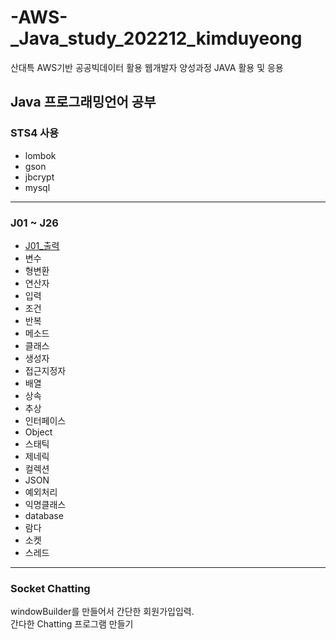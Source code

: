 # -AWS-_Java_study_202212_kimduyeong
산대특 AWS기반 공공빅데이터 활용 웹개발자 양성과정 JAVA 활용 및 응용

## Java 프로그래밍언어 공부
### STS4 사용
* lombok
* gson
* jbcrypt
* mysql

---

### J01 ~ J26
* [J01_출력](https://github.com/dlgustn376/-AWS-_Java_study_202212_hyunsu/tree/main/src/j01_%EC%B6%9C%EB%A0%A5)
* 변수
* 형변환
* 연산자
* 입력
* 조건
* 반복
* 메소드
* 클래스
* 생성자
* 접근지정자
* 배열
* 상속
* 추상
* 인터페이스
* Object
* 스태틱
* 제네릭
* 컬렉션
* JSON
* 예외처리
* 익명클래스
* database
* 람다
* 소켓
* 스레드

---

### Socket Chatting
windowBuilder를 만들어서 간단한 회원가입입력. <br>
간다한 Chatting 프로그램 만들기
